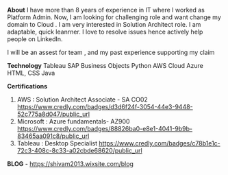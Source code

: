 **About**
I have more than 8 years of experience in IT where I worked as Platform Admin. Now, I am looking for challenging role and want change my domain to Cloud . I am very interested in Solution Architect role. I am adaptable, quick leanrner. I love to resolve issues hence actively help people on LinkedIn. 

I will be an assest for team , and my past experience supporting my claim
        
**Technology**
Tableau
SAP Business Objects
Python
AWS Cloud
Azure
HTML, CSS
Java


**Certifications**
1) AWS : Solution Architect Associate - SA CO02
     https://www.credly.com/badges/d3d6f24f-3054-44e3-9448-52c775a8d047/public_url
2) Microsoft : Azure fundamentals- AZ900
     https://www.credly.com/badges/88826ba0-e8e1-4041-9b9b-83465aa091c8/public_url
3) Tableau : Desktop Specialist 
     https://www.credly.com/badges/c78b1e1c-72c3-408c-8c33-a02cbde68620/public_url


**BLOG** - 
https://shivam2013.wixsite.com/blog
